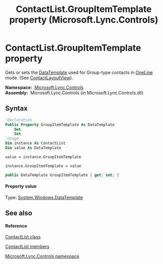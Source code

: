 ﻿---
title: ContactList.GroupItemTemplate property  (Microsoft.Lync.Controls)
TOCTitle: 'GroupItemTemplate property '
ms:assetid: P:Microsoft.Lync.Controls.ContactList.GroupItemTemplate_DI_3_UC_OCS14MrefLyncWPF
ms:mtpsurl: https://msdn.microsoft.com/en-us/library/microsoft.lync.controls.contactlist.groupitemtemplate_di_3_uc_ocs14mreflyncwpf(v=office.15)
ms:contentKeyID: 48601472
ms.date: 07/28/2014
mtps_version: v=office.15
f1_keywords:
- Microsoft.Lync.Controls.ContactList.GroupItemTemplate
dev_langs:
- CSharp
- JScript
- VB
- other
---

# ContactList.GroupItemTemplate property

Gets or sets the [DataTemplate](http://msdn2.microsoft.com/en-us/library/ms589297) used for Group-type contacts in [OneLine](contactlayoutoption-enumeration-microsoft-lync-controls_1.md) mode. (See [ContactLayoutView](contactlist-contactlayoutview-property-microsoft-lync-controls_1.md)).

**Namespace:**  [Microsoft.Lync.Controls](microsoft-lync-controls-namespace_1.md)  
**Assembly:**  Microsoft.Lync.Controls (in Microsoft.Lync.Controls.dll)

## Syntax

``` vb
'Declaration
Public Property GroupItemTemplate As DataTemplate
    Get
    Set
'Usage
Dim instance As ContactList
Dim value As DataTemplate

value = instance.GroupItemTemplate

instance.GroupItemTemplate = value
```

``` csharp
public DataTemplate GroupItemTemplate { get; set; }
```

#### Property value

Type: [System.Windows.DataTemplate](http://msdn2.microsoft.com/en-us/library/ms589297)  

## See also

#### Reference

[ContactList class](contactlist-class-microsoft-lync-controls_1.md)

[ContactList members](contactlist-members-microsoft-lync-controls_1.md)

[Microsoft.Lync.Controls namespace](microsoft-lync-controls-namespace_1.md)

